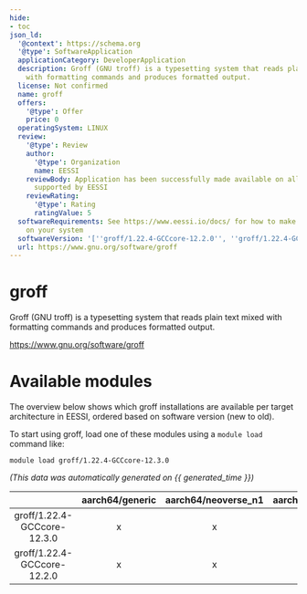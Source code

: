 ```yaml
---
hide:
- toc
json_ld:
  '@context': https://schema.org
  '@type': SoftwareApplication
  applicationCategory: DeveloperApplication
  description: Groff (GNU troff) is a typesetting system that reads plain text mixed
    with formatting commands and produces formatted output.
  license: Not confirmed
  name: groff
  offers:
    '@type': Offer
    price: 0
  operatingSystem: LINUX
  review:
    '@type': Review
    author:
      '@type': Organization
      name: EESSI
    reviewBody: Application has been successfully made available on all architectures
      supported by EESSI
    reviewRating:
      '@type': Rating
      ratingValue: 5
  softwareRequirements: See https://www.eessi.io/docs/ for how to make EESSI available
    on your system
  softwareVersion: '[''groff/1.22.4-GCCcore-12.2.0'', ''groff/1.22.4-GCCcore-12.3.0'']'
  url: https://www.gnu.org/software/groff
---
```


groff
=====


Groff (GNU troff) is a typesetting system that reads plain text mixed with formatting commands and produces formatted output.

https://www.gnu.org/software/groff
# Available modules


The overview below shows which groff installations are available per target architecture in EESSI, ordered based on software version (new to old).

To start using groff, load one of these modules using a `module load` command like:

```shell
module load groff/1.22.4-GCCcore-12.3.0
```

*(This data was automatically generated on {{ generated_time }})*  

| |aarch64/generic|aarch64/neoverse_n1|aarch64/neoverse_v1|x86_64/generic|x86_64/amd/zen2|x86_64/amd/zen3|x86_64/amd/zen4|x86_64/intel/haswell|x86_64/intel/sapphirerapids|x86_64/intel/skylake_avx512|
| :---: | :---: | :---: | :---: | :---: | :---: | :---: | :---: | :---: | :---: | :---: |
|groff/1.22.4-GCCcore-12.3.0|x|x|x|x|x|x|x|x|-|x|
|groff/1.22.4-GCCcore-12.2.0|x|x|x|x|x|x|x|x|-|x|
